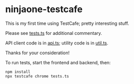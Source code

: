 # ninjaone-testcafe

This is my first time using TestCafe; pretty interesting stuff.

Please see [tests.ts](tests.ts) for additional commentary.

API client code is in [api.ts](api.ts); utility code is in [util.ts](util.ts).

Thanks for your consideration!

To run tests, start the frontend and backend, then:
```commandline
npm install
npx testcafe chrome tests.ts
```
